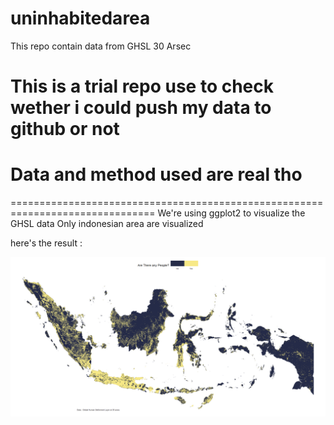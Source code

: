 # uninhabitedarea
 This repo contain data from GHSL 30 Arsec
# This is a trial repo use to check wether i could push my data to github or not
# Data and method used are real tho
===============================================================================
 We're using ggplot2 to visualize the GHSL data
 Only indonesian area are visualized

 here's the result :

![alt text](https://github.com/safrid/uninhabitedarea/blob/main/Uninhabited%20area%20of%20indonesia.png)